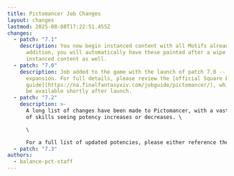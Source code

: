 ```yaml
---
title: Pictomancer Job Changes
layout: changes
lastmod: 2025-08-08T17:22:51.455Z
changes:
  - patch: "7.1"
    description: You now begin instanced content with all Motifs already painted. In
      addition, you will automatically have these painted after a wipe in
      instanced content as well.
  - patch: "7.0"
    description: Job added to the game with the launch of patch 7.0 -- Dawntrail
      expansion. For full details, please review the [official Square Enix job
      guide](https://na.finalfantasyxiv.com/jobguide/pictomancer/), which will
      be available shortly after launch.
  - patch: "7.2"
    description: >-
      A long list of changes have been made to Pictomancer, with a vast majority
      of skills seeing potency increases or decreases. \

      \

      For a full list of updated potencies, please either reference the [official job guide](https://na.finalfantasyxiv.com/jobguide/pictomancer/) or [our actions page](https://www.thebalanceffxiv.com/jobs/casters/pictomancer/skills-overview/).
  - patch: "7.3"
authors:
  - balance-pct-staff
---
```


